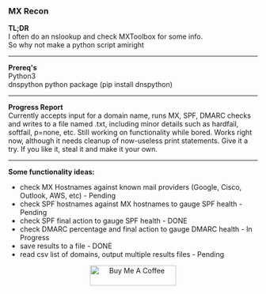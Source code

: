 ### MX Recon

**TL;DR**  
I often do an nslookup and check MXToolbox for some info.  
So why not make a python script amiright  
______________________________________________________________
**Prereq's**  
Python3  
dnspython python package (pip install dnspython)
______________________________________________________________
**Progress Report**  
Currently accepts input for a domain name, runs MX, SPF, DMARC checks and writes to a file named <domain>.txt, including minor details such as hardfail, softfail, p=none, etc. Still working on functionality while bored. Works right now, although it needs cleanup of now-useless print statements. 
Give it a try. If you like it, steal it and make it your own. 
______________________________________________________________
**Some functionality ideas:**  
* check MX Hostnames against known mail providers (Google, Cisco, Outlook, AWS, etc) - Pending  
* check SPF hostnames against MX hostnames to gauge SPF health - Pending  
* check SPF final action to gauge SPF health - DONE  
* check DMARC percentage and final action to gauge DMARC health - In Progress  
* save results to a file - DONE  
* read csv list of domains, output multiple results files - Pending  



<p align=center>
<a href="https://www.buymeacoffee.com/cpardue0" target="_blank"><img src="https://cdn.buymeacoffee.com/buttons/default-orange.png" alt="Buy Me A Coffee" height="41" width="174"></a>
</p>
